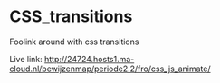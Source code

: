 # CSS_transitions
Foolink around with css transitions


Live link:
http://24724.hosts1.ma-cloud.nl/bewijzenmap/periode2.2/fro/css_js_animate/
